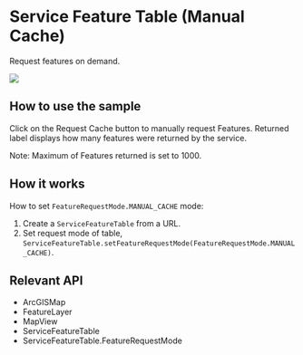 # Service Feature Table (Manual Cache)

Request features on demand.

![]("ServiceFeatureTableManualCache.png)

## How to use the sample

Click on the Request Cache button to manually request Features. Returned label displays how many features were returned by the service.

Note: Maximum of Features returned is set to 1000.

## How it works

How to set `FeatureRequestMode.MANUAL_CACHE` mode:


  1. Create a `ServiceFeatureTable` from a URL.
  2. Set request mode of table, `ServiceFeatureTable.setFeatureRequestMode(FeatureRequestMode.MANUAL_CACHE)`.


## Relevant API


  * ArcGISMap
  * FeatureLayer
  * MapView
  * ServiceFeatureTable
  * ServiceFeatureTable.FeatureRequestMode

